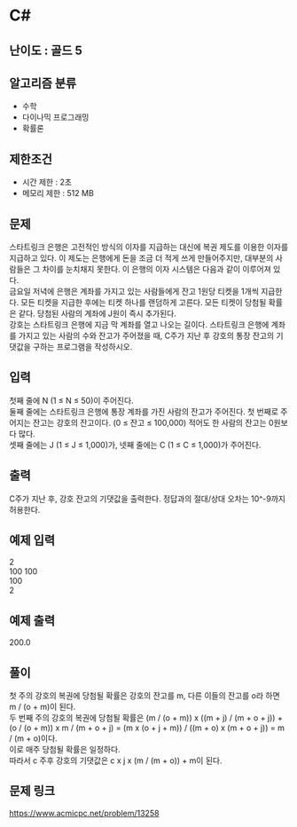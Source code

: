 # C#

## 난이도 : 골드 5

## 알고리즘 분류
  - 수학
  - 다이나믹 프로그래밍
  - 확률론

## 제한조건
  - 시간 제한 : 2초
  - 메모리 제한 : 512 MB

## 문제
스타트링크 은행은 고전적인 방식의 이자를 지급하는 대신에 복권 제도를 이용한 이자를 지급하고 있다. 이 제도는 은행에게 돈을 조금 더 적게 쓰게 만들어주지만, 대부분의 사람들은 그 차이를 눈치채지 못한다. 이 은행의 이자 시스템은 다음과 같이 이루어져 있다.<br/>
금요일 저녁에 은행은 계좌를 가지고 있는 사람들에게 잔고 1원당 티켓을 1개씩 지급한다. 모든 티켓을 지급한 후에는 티켓 하나를 랜덤하게 고른다. 모든 티켓이 당첨될 확률은 같다. 당첨된 사람의 계좌에 J원이 즉시 추가된다.<br/>
강호는 스타트링크 은행에 지금 막 계좌를 열고 나오는 길이다. 스타트링크 은행에 계좌를 가지고 있는 사람의 수와 잔고가 주어졌을 때, C주가 지난 후 강호의 통장 잔고의 기댓값을 구하는 프로그램을 작성하시오.<br/>


## 입력
첫째 줄에 N (1 ≤ N ≤ 50)이 주어진다. <br/>
둘째 줄에는 스타트링크 은행에 통장 계좌를 가진 사람의 잔고가 주어진다. 첫 번째로 주어지는 잔고는 강호의 잔고이다. (0 ≤ 잔고 ≤ 100,000) 적어도 한 사람의 잔고는 0원보다 많다.<br/>
셋째 줄에는 J (1 ≤ J ≤ 1,000)가, 넷째 줄에는 C (1 ≤ C ≤ 1,000)가 주어진다.<br/>


## 출력
C주가 지난 후, 강호 잔고의 기댓값을 출력한다. 정답과의 절대/상대 오차는 10^-9까지 허용한다.<br/>


## 예제 입력
2<br/>
100 100<br/>
100<br/>
2<br/>

## 예제 출력
200.0<br/>


## 풀이
첫 주의 강호의 복권에 당첨될 확률은 강호의 잔고를 m, 다른 이들의 잔고를 o라 하면 m / (o + m)이 된다.<br/>
두 번째 주의 강호의 복권에 당첨될 확률은 (m / (o + m)) x ((m + j) / (m + o + j)) + (o / (o + m)) x m / (m + o + j) = (m x (o + j + m)) / ((m + o) x (m + o + j)) = m / (m + o)이다.<br/>
이로 매주 당첨될 확률은 일정하다.<br/>
따라서 c 주후 강호의 기댓값은 c x j x (m / (m + o)) + m이 된다.<br/>


## 문제 링크
https://www.acmicpc.net/problem/13258